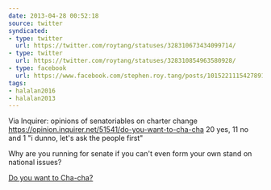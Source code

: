 ```yaml
---
date: 2013-04-28 00:52:18
source: twitter
syndicated:
- type: twitter
  url: https://twitter.com/roytang/statuses/328310673434099714/
- type: twitter
  url: https://twitter.com/roytang/statuses/328310854963580928/
- type: facebook
  url: https://www.facebook.com/stephen.roy.tang/posts/10152211154278912
tags:
- halalan2016
- halalan2013
---
```


Via Inquirer: opinions of senatoriables on charter change https://opinion.inquirer.net/51541/do-you-want-to-cha-cha 20 yes, 11 no and 1 "i dunno, let's ask the people first"

Why are you running for senate if you can't even form your own stand on national issues?

[Do you want to Cha-cha?](http://opinion.inquirer.net/51541/do-you-want-to-cha-cha)
